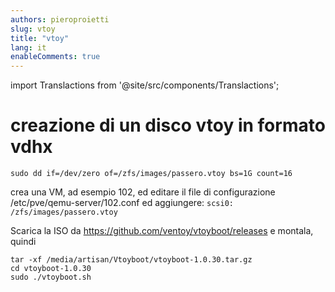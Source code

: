 ```yaml
---
authors: pieroproietti
slug: vtoy
title: "vtoy"
lang: it
enableComments: true
---
```

import Translactions from '@site/src/components/Translactions';

<Translactions />

# creazione di un disco vtoy in formato vdhx

`sudo dd if=/dev/zero of=/zfs/images/passero.vtoy bs=1G count=16`

crea una VM, ad esempio 102, ed editare il file di configurazione /etc/pve/qemu-server/102.conf ed aggiungere: `scsi0: /zfs/images/passero.vtoy`

Scarica la ISO da https://github.com/ventoy/vtoyboot/releases e montala, quindi

```
tar -xf /media/artisan/Vtoyboot/vtoyboot-1.0.30.tar.gz
cd vtoyboot-1.0.30
sudo ./vtoyboot.sh
```
